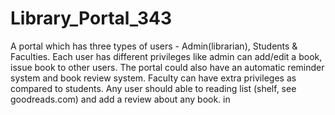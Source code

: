 # Library_Portal_343
A portal which has three types of users - Admin(librarian), Students &amp; Faculties. Each user has different privileges like admin can add/edit a book, issue book to other users. The portal could also have an automatic reminder system and book review system. Faculty can have extra privileges as compared to students. Any user should able to reading list (shelf, see goodreads.com) and add a review about any book.
in
